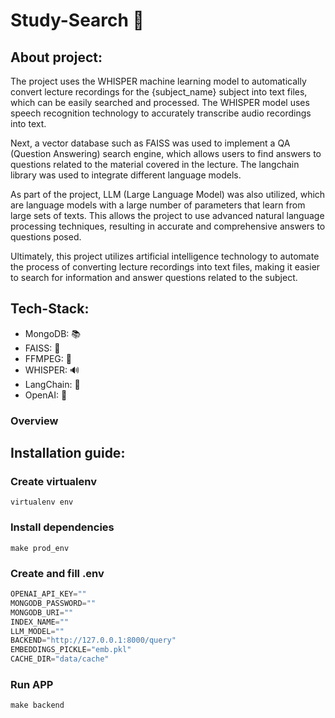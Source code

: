 # Study-Search 📝

## About project:

The project uses the WHISPER machine learning model to automatically convert lecture recordings for the {subject_name} subject into text files, which can be easily searched and processed. The WHISPER model uses speech recognition technology to accurately transcribe audio recordings into text.

Next, a vector database such as FAISS was used to implement a QA (Question Answering) search engine, which allows users to find answers to questions related to the material covered in the lecture. The langchain library was used to integrate different language models.

As part of the project, LLM (Large Language Model) was also utilized, which are language models with a large number of parameters that learn from large sets of texts. This allows the project to use advanced natural language processing techniques, resulting in accurate and comprehensive answers to questions posed.

Ultimately, this project utilizes artificial intelligence technology to automate the process of converting lecture recordings into text files, making it easier to search for information and answer questions related to the subject.

## Tech-Stack:
- MongoDB: 📚
- FAISS: 🔎
- FFMPEG: 🎥
- WHISPER: 🔊
- LangChain: 🦜
- OpenAI: 🧠

### Overview


## Installation guide:

### Create virtualenv
```shell
virtualenv env
```

### Install dependencies
```shell
make prod_env
```

### Create and fill .env
```py
OPENAI_API_KEY=""
MONGODB_PASSWORD=""
MONGODB_URI=""
INDEX_NAME=""
LLM_MODEL=""
BACKEND="http://127.0.0.1:8000/query"
EMBEDDINGS_PICKLE="emb.pkl"
CACHE_DIR="data/cache"
```

### Run APP
```shell
make backend
```
